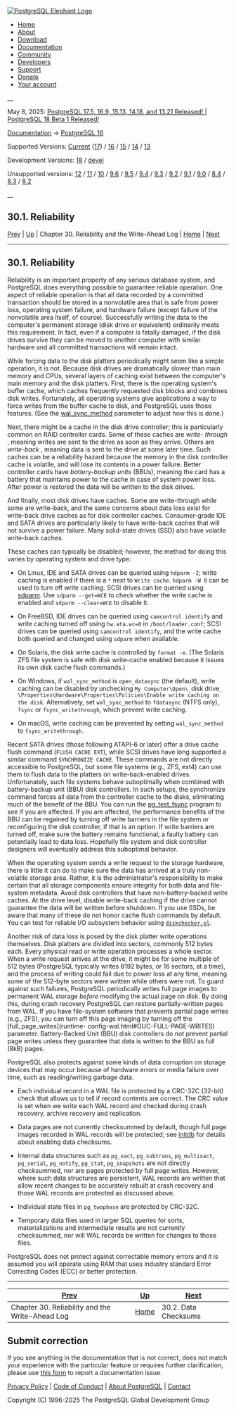 [ ![PostgreSQL Elephant Logo](/media/img/about/press/elephant.png) ](/)

  * [Home](/ "Home")
  * [About](/about/ "About")
  * [Download](/download/ "Download")
  * [Documentation](/docs/ "Documentation")
  * [Community](/community/ "Community")
  * [Developers](/developer/ "Developers")
  * [Support](/support/ "Support")
  * [Donate](/about/donate/ "Donate")
  * [Your account](/account/ "Your account")

__

May 8, 2025: [ PostgreSQL 17.5, 16.9, 15.13, 14.18, and 13.21 Released! ](/about/news/postgresql-175-169-1513-1418-and-1321-released-3072/) | [ PostgreSQL 18 Beta 1 Released! ](/about/news/postgresql-18-beta-1-released-3070/)

[Documentation](/docs/ "Documentation") -> [PostgreSQL
16](/docs/16/index.html)

Supported Versions: [Current](/docs/current/wal-reliability.html "PostgreSQL
17 - 30.1. Reliability") ([17](/docs/17/wal-reliability.html "PostgreSQL 17 -
30.1. Reliability")) / [16](/docs/16/wal-reliability.html "PostgreSQL 16 -
30.1. Reliability") / [15](/docs/15/wal-reliability.html "PostgreSQL 15 -
30.1. Reliability") / [14](/docs/14/wal-reliability.html "PostgreSQL 14 -
30.1. Reliability") / [13](/docs/13/wal-reliability.html "PostgreSQL 13 -
30.1. Reliability")

Development Versions: [18](/docs/18/wal-reliability.html "PostgreSQL 18 -
30.1. Reliability") / [devel](/docs/devel/wal-reliability.html "PostgreSQL
devel - 30.1. Reliability")

Unsupported versions: [12](/docs/12/wal-reliability.html "PostgreSQL 12 -
30.1. Reliability") / [11](/docs/11/wal-reliability.html "PostgreSQL 11 -
30.1. Reliability") / [10](/docs/10/wal-reliability.html "PostgreSQL 10 -
30.1. Reliability") / [9.6](/docs/9.6/wal-reliability.html "PostgreSQL 9.6 -
30.1. Reliability") / [9.5](/docs/9.5/wal-reliability.html "PostgreSQL 9.5 -
30.1. Reliability") / [9.4](/docs/9.4/wal-reliability.html "PostgreSQL 9.4 -
30.1. Reliability") / [9.3](/docs/9.3/wal-reliability.html "PostgreSQL 9.3 -
30.1. Reliability") / [9.2](/docs/9.2/wal-reliability.html "PostgreSQL 9.2 -
30.1. Reliability") / [9.1](/docs/9.1/wal-reliability.html "PostgreSQL 9.1 -
30.1. Reliability") / [9.0](/docs/9.0/wal-reliability.html "PostgreSQL 9.0 -
30.1. Reliability") / [8.4](/docs/8.4/wal-reliability.html "PostgreSQL 8.4 -
30.1. Reliability") / [8.3](/docs/8.3/wal-reliability.html "PostgreSQL 8.3 -
30.1. Reliability") / [8.2](/docs/8.2/wal-reliability.html "PostgreSQL 8.2 -
30.1. Reliability")

__

30.1. Reliability  
---  
[Prev](wal.html "Chapter 30. Reliability and the Write-Ahead Log")  | [Up](wal.html "Chapter 30. Reliability and the Write-Ahead Log") | Chapter 30. Reliability and the Write-Ahead Log | [Home](index.html "PostgreSQL 16.9 Documentation") |  [Next](checksums.html "30.2. Data Checksums")  
  
* * *

## 30.1. Reliability #

Reliability is an important property of any serious database system, and
PostgreSQL does everything possible to guarantee reliable operation. One
aspect of reliable operation is that all data recorded by a committed
transaction should be stored in a nonvolatile area that is safe from power
loss, operating system failure, and hardware failure (except failure of the
nonvolatile area itself, of course). Successfully writing the data to the
computer's permanent storage (disk drive or equivalent) ordinarily meets this
requirement. In fact, even if a computer is fatally damaged, if the disk
drives survive they can be moved to another computer with similar hardware and
all committed transactions will remain intact.

While forcing data to the disk platters periodically might seem like a simple
operation, it is not. Because disk drives are dramatically slower than main
memory and CPUs, several layers of caching exist between the computer's main
memory and the disk platters. First, there is the operating system's buffer
cache, which caches frequently requested disk blocks and combines disk writes.
Fortunately, all operating systems give applications a way to force writes
from the buffer cache to disk, and PostgreSQL uses those features. (See the
[wal_sync_method](runtime-config-wal.html#GUC-WAL-SYNC-METHOD) parameter to
adjust how this is done.)

Next, there might be a cache in the disk drive controller; this is
particularly common on RAID controller cards. Some of these caches are _write-
through_ , meaning writes are sent to the drive as soon as they arrive. Others
are _write-back_ , meaning data is sent to the drive at some later time. Such
caches can be a reliability hazard because the memory in the disk controller
cache is volatile, and will lose its contents in a power failure. Better
controller cards have _battery-backup units_ (BBUs), meaning the card has a
battery that maintains power to the cache in case of system power loss. After
power is restored the data will be written to the disk drives.

And finally, most disk drives have caches. Some are write-through while some
are write-back, and the same concerns about data loss exist for write-back
drive caches as for disk controller caches. Consumer-grade IDE and SATA drives
are particularly likely to have write-back caches that will not survive a
power failure. Many solid-state drives (SSD) also have volatile write-back
caches.

These caches can typically be disabled; however, the method for doing this
varies by operating system and drive type:

  * On Linux, IDE and SATA drives can be queried using `hdparm -I`; write caching is enabled if there is a `*` next to `Write cache`. `hdparm -W 0` can be used to turn off write caching. SCSI drives can be queried using [sdparm](http://sg.danny.cz/sg/sdparm.html). Use `sdparm --get=WCE` to check whether the write cache is enabled and `sdparm --clear=WCE` to disable it.

  * On FreeBSD, IDE drives can be queried using `camcontrol identify` and write caching turned off using `hw.ata.wc=0` in `/boot/loader.conf`; SCSI drives can be queried using `camcontrol identify`, and the write cache both queried and changed using `sdparm` when available.

  * On Solaris, the disk write cache is controlled by `format -e`. (The Solaris ZFS file system is safe with disk write-cache enabled because it issues its own disk cache flush commands.)

  * On Windows, if `wal_sync_method` is `open_datasync` (the default), write caching can be disabled by unchecking `My Computer\Open\_`disk drive`_ \Properties\Hardware\Properties\Policies\Enable write caching on the disk`. Alternatively, set `wal_sync_method` to `fdatasync` (NTFS only), `fsync` or `fsync_writethrough`, which prevent write caching.

  * On macOS, write caching can be prevented by setting `wal_sync_method` to `fsync_writethrough`.

Recent SATA drives (those following ATAPI-6 or later) offer a drive cache
flush command (`FLUSH CACHE EXT`), while SCSI drives have long supported a
similar command `SYNCHRONIZE CACHE`. These commands are not directly
accessible to PostgreSQL, but some file systems (e.g., ZFS, ext4) can use them
to flush data to the platters on write-back-enabled drives. Unfortunately,
such file systems behave suboptimally when combined with battery-backup unit
(BBU) disk controllers. In such setups, the synchronize command forces all
data from the controller cache to the disks, eliminating much of the benefit
of the BBU. You can run the [pg_test_fsync](pgtestfsync.html "pg_test_fsync")
program to see if you are affected. If you are affected, the performance
benefits of the BBU can be regained by turning off write barriers in the file
system or reconfiguring the disk controller, if that is an option. If write
barriers are turned off, make sure the battery remains functional; a faulty
battery can potentially lead to data loss. Hopefully file system and disk
controller designers will eventually address this suboptimal behavior.

When the operating system sends a write request to the storage hardware, there
is little it can do to make sure the data has arrived at a truly non-volatile
storage area. Rather, it is the administrator's responsibility to make certain
that all storage components ensure integrity for both data and file-system
metadata. Avoid disk controllers that have non-battery-backed write caches. At
the drive level, disable write-back caching if the drive cannot guarantee the
data will be written before shutdown. If you use SSDs, be aware that many of
these do not honor cache flush commands by default. You can test for reliable
I/O subsystem behavior using
[`diskchecker.pl`](https://brad.livejournal.com/2116715.html).

Another risk of data loss is posed by the disk platter write operations
themselves. Disk platters are divided into sectors, commonly 512 bytes each.
Every physical read or write operation processes a whole sector. When a write
request arrives at the drive, it might be for some multiple of 512 bytes
(PostgreSQL typically writes 8192 bytes, or 16 sectors, at a time), and the
process of writing could fail due to power loss at any time, meaning some of
the 512-byte sectors were written while others were not. To guard against such
failures, PostgreSQL periodically writes full page images to permanent WAL
storage _before_ modifying the actual page on disk. By doing this, during
crash recovery PostgreSQL can restore partially-written pages from WAL. If you
have file-system software that prevents partial page writes (e.g., ZFS), you
can turn off this page imaging by turning off the [full_page_writes](runtime-
config-wal.html#GUC-FULL-PAGE-WRITES) parameter. Battery-Backed Unit (BBU)
disk controllers do not prevent partial page writes unless they guarantee that
data is written to the BBU as full (8kB) pages.

PostgreSQL also protects against some kinds of data corruption on storage
devices that may occur because of hardware errors or media failure over time,
such as reading/writing garbage data.

  * Each individual record in a WAL file is protected by a CRC-32C (32-bit) check that allows us to tell if record contents are correct. The CRC value is set when we write each WAL record and checked during crash recovery, archive recovery and replication.

  * Data pages are not currently checksummed by default, though full page images recorded in WAL records will be protected; see [initdb](app-initdb.html#APP-INITDB-DATA-CHECKSUMS) for details about enabling data checksums.

  * Internal data structures such as `pg_xact`, `pg_subtrans`, `pg_multixact`, `pg_serial`, `pg_notify`, `pg_stat`, `pg_snapshots` are not directly checksummed, nor are pages protected by full page writes. However, where such data structures are persistent, WAL records are written that allow recent changes to be accurately rebuilt at crash recovery and those WAL records are protected as discussed above.

  * Individual state files in `pg_twophase` are protected by CRC-32C.

  * Temporary data files used in larger SQL queries for sorts, materializations and intermediate results are not currently checksummed, nor will WAL records be written for changes to those files.

PostgreSQL does not protect against correctable memory errors and it is
assumed you will operate using RAM that uses industry standard Error
Correcting Codes (ECC) or better protection.

* * *

[Prev](wal.html "Chapter 30. Reliability and the Write-Ahead Log")  | [Up](wal.html "Chapter 30. Reliability and the Write-Ahead Log") |  [Next](checksums.html "30.2. Data Checksums")  
---|---|---  
Chapter 30. Reliability and the Write-Ahead Log  | [Home](index.html "PostgreSQL 16.9 Documentation") |  30.2. Data Checksums  
  
## Submit correction

If you see anything in the documentation that is not correct, does not match
your experience with the particular feature or requires further clarification,
please use [this form](/account/comments/new/16/wal-reliability.html/) to
report a documentation issue.

[Privacy Policy](/about/privacypolicy) | [Code of Conduct](/about/policies/coc/) | [About PostgreSQL](/about/) | [Contact](/about/contact/)  

Copyright (C) 1996-2025 The PostgreSQL Global Development Group

